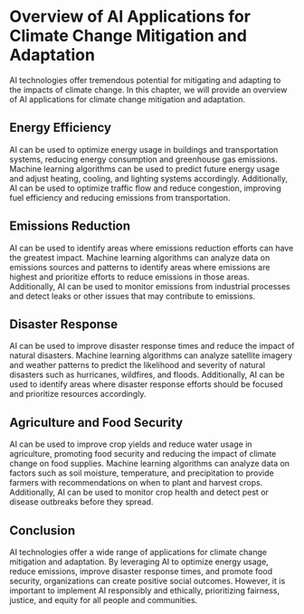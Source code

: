 # Overview of AI Applications for Climate Change Mitigation and Adaptation

AI technologies offer tremendous potential for mitigating and adapting to the impacts of climate change. In this chapter, we will provide an overview of AI applications for climate change mitigation and adaptation.

Energy Efficiency
-----------------

AI can be used to optimize energy usage in buildings and transportation systems, reducing energy consumption and greenhouse gas emissions. Machine learning algorithms can be used to predict future energy usage and adjust heating, cooling, and lighting systems accordingly. Additionally, AI can be used to optimize traffic flow and reduce congestion, improving fuel efficiency and reducing emissions from transportation.

Emissions Reduction
-------------------

AI can be used to identify areas where emissions reduction efforts can have the greatest impact. Machine learning algorithms can analyze data on emissions sources and patterns to identify areas where emissions are highest and prioritize efforts to reduce emissions in those areas. Additionally, AI can be used to monitor emissions from industrial processes and detect leaks or other issues that may contribute to emissions.

Disaster Response
-----------------

AI can be used to improve disaster response times and reduce the impact of natural disasters. Machine learning algorithms can analyze satellite imagery and weather patterns to predict the likelihood and severity of natural disasters such as hurricanes, wildfires, and floods. Additionally, AI can be used to identify areas where disaster response efforts should be focused and prioritize resources accordingly.

Agriculture and Food Security
-----------------------------

AI can be used to improve crop yields and reduce water usage in agriculture, promoting food security and reducing the impact of climate change on food supplies. Machine learning algorithms can analyze data on factors such as soil moisture, temperature, and precipitation to provide farmers with recommendations on when to plant and harvest crops. Additionally, AI can be used to monitor crop health and detect pest or disease outbreaks before they spread.

Conclusion
----------

AI technologies offer a wide range of applications for climate change mitigation and adaptation. By leveraging AI to optimize energy usage, reduce emissions, improve disaster response times, and promote food security, organizations can create positive social outcomes. However, it is important to implement AI responsibly and ethically, prioritizing fairness, justice, and equity for all people and communities.
